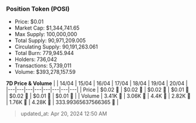 
  ### Position Token (POSI)
  - Price: $0.01
  - Market Cap: $1,344,741.65
  - Max Supply: 100,000,000
  - Total Supply: 90,971,209.005
  - Circulating Supply: 90,191,263.061
  - Total Burn: 779,945.944
  - Holders: 736,042
  - Transactions: 5,739,011
  - Volume: $393,278,157.59

  **7D Price & Volume**
  | | 14&#x2F;04 | 15&#x2F;04 | 16&#x2F;04 | 17&#x2F;04 | 18&#x2F;04 | 19&#x2F;04 | 20&#x2F;04 |
  |---|---|---|---|---|---|---|---|
  | Price | $0.02 🚀 | $0.02 🔻 | $0.02 🔻 | $0.01 🔻 | $0.02 🚀 | $0.01 🔻 | $0.01 🔻 |
  | Volume | 3.41K 🔻 | 3.06K 🔻 | 4.4K 🚀 | 2.82K 🔻 | 1.76K 🔻 | 4.28K 🚀 | 333.99365637566365 🔻 |

  > updated_at: Apr 20, 2024 12:50 AM
